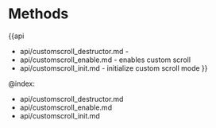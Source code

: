 
Methods
=======

{{api
- api/customscroll_destructor.md - 
- api/customscroll_enable.md - enables custom scroll
- api/customscroll_init.md - initialize custom scroll mode
}}

@index:
- api/customscroll_destructor.md
- api/customscroll_enable.md
- api/customscroll_init.md


